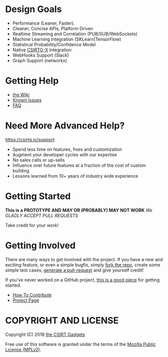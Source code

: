 # Design Goals

* Performance (Leaner, Faster).
* Cleaner, Concise APIs, Platform Driven
* Realtime Streaming and Correlation (PUB/SUB/WebSockets)
* Machine Learning Integration (SKLearn|TensorFlow)
* Statistical Probability/Confidence Model
* Native [CSIRTG-X](https://csirtg.io) Integration
* WebHooks Support (Slack)
* Graph Support (networkx)

# Getting Help
 * [the Wiki](https://github.com/csirtgadgets/verbose-robot/wiki)
 * [Known Issues](https://github.com/csirtgadgets/verbose-robot/issues?labels=bug&state=open)
 * [FAQ](https://github.com/csirtgadgets/verbose-robot/wiki/FAQ)

# Need More Advanced Help?

https://csirtg.io/support

 * Spend less time on features, fixes and customization
 * Augment your developer cycles with our expertise
 * No sales calls or up-sells
 * Influence over future features at a fraction of the cost of custom building
 * Lessons learned from 10+ years of industry wide experience

# Getting Started

**This is a PROTOTYPE AND MAY OR (PROBABLY) MAY NOT WORK**
*We GLADLY ACCEPT PULL REQUESTS*

Take credit for your work!

# Getting Involved
There are many ways to get involved with the project. If you have a new and exciting feature, or even a simple bugfix, simply [fork the repo](https://help.github.com/articles/fork-a-repo), create some simple test cases, [generate a pull-request](https://help.github.com/articles/using-pull-requests) and give yourself credit!

If you've never worked on a GitHub project, [this is a good piece](https://guides.github.com/activities/contributing-to-open-source) for getting started.

* [How To Contribute](contributing.md)  
* [Project Page](http://csirtgadgets.com/collective-intelligence-framework/)

# COPYRIGHT AND LICENSE

Copyright (C) 2018 [the CSIRT Gadgets](http://csirtgadgets.com)

Free use of this software is granted under the terms of the [Mozilla Public License (MPLv2)](https://www.mozilla.org/en-US/MPL/2.0/).
